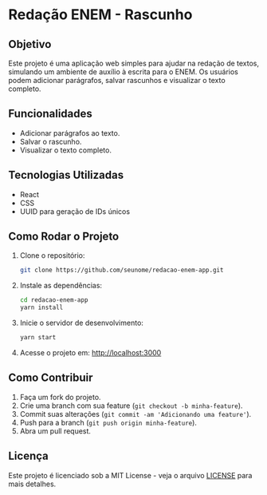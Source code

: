 # Redação ENEM - Rascunho

## Objetivo
Este projeto é uma aplicação web simples para ajudar na redação de textos, simulando um ambiente de auxílio à escrita para o ENEM. Os usuários podem adicionar parágrafos, salvar rascunhos e visualizar o texto completo.

## Funcionalidades
- Adicionar parágrafos ao texto.
- Salvar o rascunho.
- Visualizar o texto completo.

## Tecnologias Utilizadas
- React
- CSS
- UUID para geração de IDs únicos

## Como Rodar o Projeto

1. Clone o repositório:
    ```bash
    git clone https://github.com/seunome/redacao-enem-app.git
    ```

2. Instale as dependências:
    ```bash
    cd redacao-enem-app
    yarn install
    ```

3. Inicie o servidor de desenvolvimento:
    ```bash
    yarn start
    ```

4. Acesse o projeto em: [http://localhost:3000](http://localhost:3000)

## Como Contribuir

1. Faça um fork do projeto.
2. Crie uma branch com sua feature (`git checkout -b minha-feature`).
3. Commit suas alterações (`git commit -am 'Adicionando uma feature'`).
4. Push para a branch (`git push origin minha-feature`).
5. Abra um pull request.

## Licença
Este projeto é licenciado sob a MIT License - veja o arquivo [LICENSE](LICENSE) para mais detalhes.
